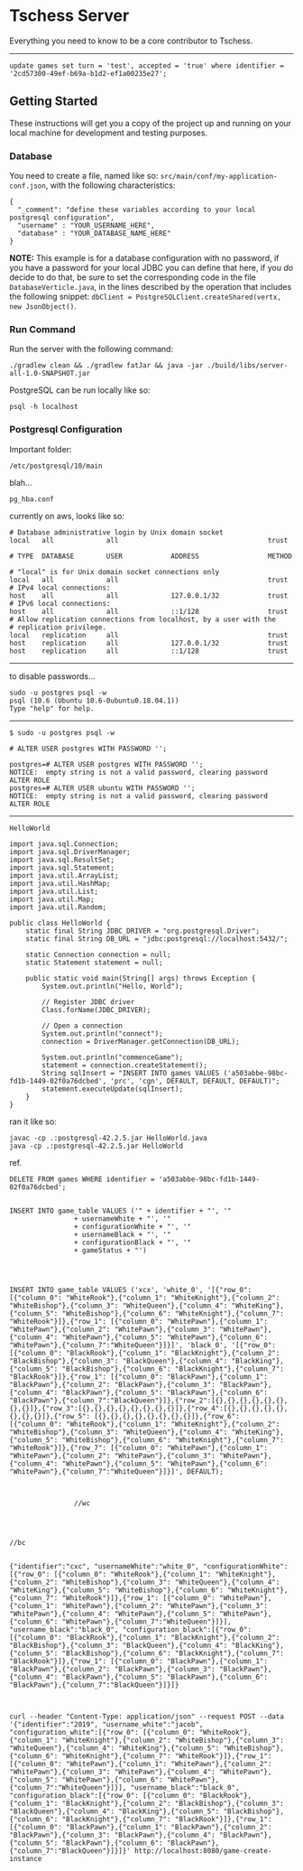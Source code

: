 # Tschess Server

Everything you need to know to be a core contributor to Tschess.

----

`update games set turn = 'test', accepted = 'true' where identifier = '2cd57300-49ef-b69a-b1d2-ef1a00235e27';`

## Getting Started

These instructions will get you a copy of the project up and running on your local machine for development and testing purposes.

### Database

You need to create a file, named like so: `src/main/conf/my-application-conf.json`, with the following characteristics:

```
{
  "_comment": "define these variables according to your local postgresql configuration",
  "username" : "YOUR_USERNAME_HERE",
  "database" : "YOUR_DATABASE_NAME_HERE"
}
```

**NOTE:** This example is for a database configuration with no password, if you have a password
for your local JDBC you can define that here, if you *do* decide to do that, be sure to
set the corresponding code in the file `DatabaseVerticle.java`, in the lines described 
by the operation that includes the following snippet: `dbClient = PostgreSQLClient.createShared(vertx, new JsonObject()`.

### Run Command

Run the server with the following command: 

```
./gradlew clean && ./gradlew fatJar && java -jar ./build/libs/server-all-1.0-SNAPSHOT.jar
```

PostgreSQL can be run locally like so: 

```
psql -h localhost
```


### Postgresql Configuration

Important folder: 

```
/etc/postgresql/10/main
```

blah...

```
pg_hba.conf
```

currently on aws, looks like so:

```
# Database administrative login by Unix domain socket
local   all             all                                     trust

# TYPE  DATABASE        USER            ADDRESS                 METHOD

# "local" is for Unix domain socket connections only
local   all             all                                     trust
# IPv4 local connections:
host    all             all             127.0.0.1/32            trust
# IPv6 local connections:
host    all             all             ::1/128                 trust
# Allow replication connections from localhost, by a user with the
# replication privilege.
local   replication     all                                     trust
host    replication     all             127.0.0.1/32            trust
host    replication     all             ::1/128                 trust
```

---
to disable passwords...

```
sudo -u postgres psql -w
psql (10.6 (Ubuntu 10.6-0ubuntu0.18.04.1))
Type "help" for help.
```

---

```
$ sudo -u postgres psql -w

# ALTER USER postgres WITH PASSWORD '';
```
```
postgres=# ALTER USER postgres WITH PASSWORD '';
NOTICE:  empty string is not a valid password, clearing password
ALTER ROLE
postgres=# ALTER USER ubuntu WITH PASSWORD '';
NOTICE:  empty string is not a valid password, clearing password
ALTER ROLE
```

---

```
HelloWorld
```


```
import java.sql.Connection;
import java.sql.DriverManager;
import java.sql.ResultSet;
import java.sql.Statement;
import java.util.ArrayList;
import java.util.HashMap;
import java.util.List;
import java.util.Map;
import java.util.Random;

public class HelloWorld {
    static final String JDBC_DRIVER = "org.postgresql.Driver";
    static final String DB_URL = "jdbc:postgresql://localhost:5432/";

    static Connection connection = null;
    static Statement statement = null;

    public static void main(String[] args) throws Exception {
        System.out.println("Hello, World");

        // Register JDBC driver
        Class.forName(JDBC_DRIVER);

        // Open a connection
        System.out.println("connect");
        connection = DriverManager.getConnection(DB_URL);

        System.out.println("commenceGame");
        statement = connection.createStatement();
        String sqlInsert = "INSERT INTO games VALUES ('a503abbe-98bc-fd1b-1449-02f0a76dcbed', 'prc', 'cgn', DEFAULT, DEFAULT, DEFAULT)";
        statement.executeUpdate(sqlInsert);
    }
}
```


ran it like so:

```
javac -cp .:postgresql-42.2.5.jar HelloWorld.java
java -cp .:postgresql-42.2.5.jar HelloWorld
```

ref.

```
DELETE FROM games WHERE identifier = 'a503abbe-98bc-fd1b-1449-02f0a76dcbed';
```

```

INSERT INTO game_table VALUES ('" + identifier + "', '"
                + usernameWhite + "', '"
                + configurationWhite + "', '"
                + usernameBlack + "', '"
                + configurationBlack + "', '"
                + gameStatus + "')
        
        
        
                
INSERT INTO game_table VALUES ('xcx', 'white_0', '[{"row_0": [{"column_0": "WhiteRook"},{"column_1": "WhiteKnight"},{"column_2": "WhiteBishop"},{"column_3": "WhiteQueen"},{"column_4": "WhiteKing"},{"column_5": "WhiteBishop"},{"column_6": "WhiteKnight"},{"column_7": "WhiteRook"}]},{"row_1": [{"column_0": "WhitePawn"},{"column_1": "WhitePawn"},{"column_2": "WhitePawn"},{"column_3": "WhitePawn"},{"column_4": "WhitePawn"},{"column_5": "WhitePawn"},{"column_6": "WhitePawn"},{"column_7":"WhiteQueen"}]}]', 'black_0', '[{"row_0": [{"column_0": "BlackRook"},{"column_1": "BlackKnight"},{"column_2": "BlackBishop"},{"column_3": "BlackQueen"},{"column_4": "BlackKing"},{"column_5": "BlackBishop"},{"column_6": "BlackKnight"},{"column_7": "BlackRook"}]},{"row_1": [{"column_0": "BlackPawn"},{"column_1": "BlackPawn"},{"column_2": "BlackPawn"},{"column_3": "BlackPawn"},{"column_4": "BlackPawn"},{"column_5": "BlackPawn"},{"column_6": "BlackPawn"},{"column_7":"BlackQueen"}]},{"row_2":[{},{},{},{},{},{},{},{}]},{"row_3":[{},{},{},{},{},{},{},{}]},{"row_4":[{},{},{},{},{},{},{},{}]},{"row_5": [{},{},{},{},{},{},{},{}]},{"row_6": [{"column_0": "WhiteRook"},{"column_1": "WhiteKnight"},{"column_2": "WhiteBishop"},{"column_3": "WhiteQueen"},{"column_4": "WhiteKing"},{"column_5": "WhiteBishop"},{"column_6": "WhiteKnight"},{"column_7": "WhiteRook"}]},{"row_7": [{"column_0": "WhitePawn"},{"column_1": "WhitePawn"},{"column_2": "WhitePawn"},{"column_3": "WhitePawn"},{"column_4": "WhitePawn"},{"column_5": "WhitePawn"},{"column_6": "WhitePawn"},{"column_7":"WhiteQueen"}]}]', DEFAULT);
                
                
                
                //wc
                
               


//bc


{"identifier":"cxc", "usernameWhite":"white_0", "configurationWhite":[{"row_0": [{"column_0": "WhiteRook"},{"column_1": "WhiteKnight"},{"column_2": "WhiteBishop"},{"column_3": "WhiteQueen"},{"column_4": "WhiteKing"},{"column_5": "WhiteBishop"},{"column_6": "WhiteKnight"},{"column_7": "WhiteRook"}]},{"row_1": [{"column_0": "WhitePawn"},{"column_1": "WhitePawn"},{"column_2": "WhitePawn"},{"column_3": "WhitePawn"},{"column_4": "WhitePawn"},{"column_5": "WhitePawn"},{"column_6": "WhitePawn"},{"column_7":"WhiteQueen"}]}], "username_black":"black_0", "configuration_black":[{"row_0": [{"column_0": "BlackRook"},{"column_1": "BlackKnight"},{"column_2": "BlackBishop"},{"column_3": "BlackQueen"},{"column_4": "BlackKing"},{"column_5": "BlackBishop"},{"column_6": "BlackKnight"},{"column_7": "BlackRook"}]},{"row_1": [{"column_0": "BlackPawn"},{"column_1": "BlackPawn"},{"column_2": "BlackPawn"},{"column_3": "BlackPawn"},{"column_4": "BlackPawn"},{"column_5": "BlackPawn"},{"column_6": "BlackPawn"},{"column_7":"BlackQueen"}]}]}



curl --header "Content-Type: application/json" --request POST --data '{"identifier":"2019", "username_white":"jacob", "configuration_white":[{"row_0": [{"column_0": "WhiteRook"},{"column_1": "WhiteKnight"},{"column_2": "WhiteBishop"},{"column_3": "WhiteQueen"},{"column_4": "WhiteKing"},{"column_5": "WhiteBishop"},{"column_6": "WhiteKnight"},{"column_7": "WhiteRook"}]},{"row_1": [{"column_0": "WhitePawn"},{"column_1": "WhitePawn"},{"column_2": "WhitePawn"},{"column_3": "WhitePawn"},{"column_4": "WhitePawn"},{"column_5": "WhitePawn"},{"column_6": "WhitePawn"},{"column_7":"WhiteQueen"}]}], "username_black":"black_0", "configuration_black":[{"row_0": [{"column_0": "BlackRook"},{"column_1": "BlackKnight"},{"column_2": "BlackBishop"},{"column_3": "BlackQueen"},{"column_4": "BlackKing"},{"column_5": "BlackBishop"},{"column_6": "BlackKnight"},{"column_7": "BlackRook"}]},{"row_1": [{"column_0": "BlackPawn"},{"column_1": "BlackPawn"},{"column_2": "BlackPawn"},{"column_3": "BlackPawn"},{"column_4": "BlackPawn"},{"column_5": "BlackPawn"},{"column_6": "BlackPawn"},{"column_7":"BlackQueen"}]}]}' http://localhost:8080/game-create-instance
```